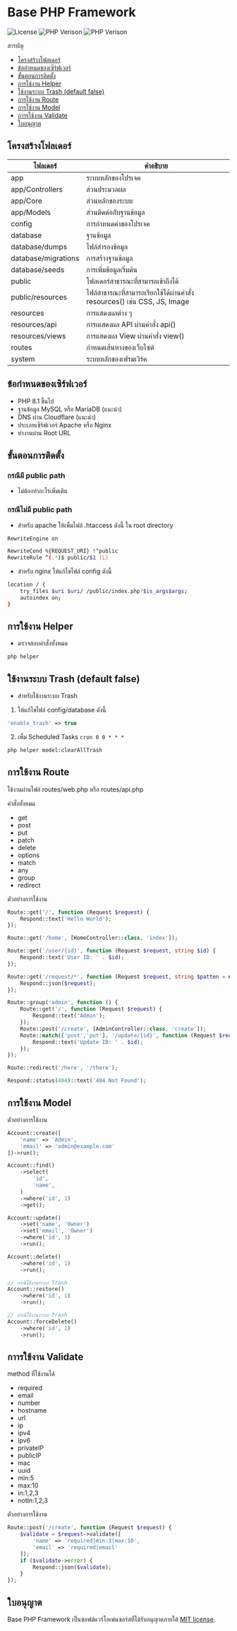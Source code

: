 # Base PHP Framework

<p align="left">
<img src="https://img.shields.io/github/license/petergamez/base-php-framework" alt="License">
<img src="https://img.shields.io/badge/php->= 8.1-8892BF.svg?logo=php" alt="PHP Verison">
<img src="https://img.shields.io/badge/version-1.0.0-4AC51C.svg" alt="PHP Verison">
</p>

สารบัญ
- [โครงสร้างโฟลเดอร์](#โครงสร้างโฟลเดอร์)
- [ข้อกำหนดของเซิร์ฟเวอร์](#ข้อกำหนดของเซิร์ฟเวอร์)
- [ขั้นตอนการติดตั้ง](#ขั้นตอนการติดตั้ง)
- [การใช้งาน Helper](#การใช้งาน-helper)
- [ใช้งานระบบ Trash (default false)](#ใช้งานระบบ-trash-default-false)
- [การใช้งาน Route](#การใช้งาน-route)
- [การใช้งาน Model](#การใช้งาน-model)
- [กาารใช้งาน Validate](#กาารใช้งาน-validate)
- [ใบอนุญาต](#ใบอนุญาต)

## โครงสร้างโฟลเดอร์
| โฟลเดอร์             | คำอธิบาย 
| ------------------- | -------------------
| app                 | ระบบหลักของโปรเจค 
| app/Controllers     | ส่วนประมวลผล
| app/Core            | ส่วนหลักของระบบ
| app/Models          | ส่วนติดต่อกับฐานข้อมูล
| config              | การกำหนดค่าของโปรเจค
| database            | ฐานข้อมูล
| database/dumps      | ไฟล์สำรองข้อมูล
| database/migrations | การสร้างฐานข้อมูล
| database/seeds      | การเพิ่มข้อมูลเริ่มต้น
| public              | โฟลเดอร์สาธารณะที่สามารถเข้าถึงได้
| public/resources    | ไฟล์สาธารณะที่สามารถเรียกใช้ได้ผ่านคำสั่ง resources() เช่น CSS, JS, Image
| resources           | การแสดงผลต่าง ๆ
| resources/api       | การเแสดงผล API ผ่านคำสั่ง api()
| resources/views     | การแสดงผล View ผ่านคำสั่ง view()
| routes              | กำหนดเส้นทางของเว็บไซต์
| system              | ระบบหลักของเฟรมเวิร์ค

## ข้อกำหนดของเซิร์ฟเวอร์
- PHP 8.1 ขึ้นไป
- ฐานข้อมูล MySQL หรือ MariaDB (แนะนำ)
- DNS ผ่าน Cloudflare (แนะนำ)
- ประเภทเซิร์ฟเวอร์ Apache หรือ Nginx
- ทำงานผ่าน Root URL

## ขั้นตอนการติดตั้ง

### กรณีมี public path
- ไม่ต้องทำอะไรเพิ่มเติม

### กรณีไม่มี public path
- สำหรับ apache ให้เพื่มไฟล์ .htaccess ดังนี้ ใน root directory
```bash
RewriteEngine on

RewriteCond %{REQUEST_URI} !^public
RewriteRule ^(.*)$ public/$1 [L]
```
- สำหรับ nginx ให้แก้ไขไฟล์ config ดังนี้
```bash
location / {
    try_files $uri $uri/ /public/index.php?$is_args$args;
    autoindex on;
}
```

## การใช้งาน Helper
- ตรวจสอบคำสั่งทั้งหมด
```bash
php helper
```

## ใช้งานระบบ Trash (default false)
- สำหรับใช้งานระบบ Trash
1. ให้แก้ไขไฟล์ config/database ดังนี้
```php
'enable_trash' => true
```
2. เพื่ม Scheduled Tasks `cron 0 0 * * *`
```bash
php helper model:clearAllTrash
```

## การใช้งาน Route
ใช้งานผ่านไฟล์ routes/web.php หรือ routes/api.php

คำสั่งทั้งหมด
- get
- post
- put
- patch
- delete
- options
- match
- any
- group
- redirect

ตัวอย่างการใช้งาน
```php
Route::get('/', function (Request $request) {
    Respond::text('Hello World');
});

Route::get('/home', [HomeController::class, 'index']);

Route::get('/user/{id}', function (Request $request, string $id) {
    Respond::text('User ID: ' . $id);
});

Route::get('/request/*', function (Request $request, string $patten = null) {
    Respond::json($request);
});

Route::group('admin', function () {
    Route::get('/', function (Request $request) {
        Respond::text('Admin');
    });
    Route::post('/create', [AdminController::class, 'create']);
    Route::match(['post','put'], '/update/{id}', function (Request $request, string $id) {
        Respond::text('Update ID: ' . $id);
    });
});

Route::redirect('/here', '/there');

Respond::status(404)::text('404 Not Found');
```

## การใช้งาน Model
ตัวอย่างการใช้งาน
```php
Account::create([
    'name' => 'Admin',
    'email' => 'admin@example.com'
])->run();

Account::find()
    ->select(
        'id',
        'name',
    )
    ->where('id', 1)
    ->get();

Account::update()
    ->set('name', 'Owner')
    ->set('email', 'Owner')
    ->where('id', 1)
    ->run();

Account::delete()
    ->where('id', 1)
    ->run();

// กรณีใช้งานระบบ Trash
Account::restore()
    ->where('id', 1)
    ->run();

// กรณีใช้งานระบบ Trash
Account::forceDelete()
    ->where('id', 1)
    ->run();
```

## กาารใช้งาน Validate
method ที่ใช้งานได้
- required
- email
- number
- hostname
- url
- ip
- ipv4
- ipv6
- privateIP
- publicIP
- mac
- uuid
- min:5
- max:10
- in:1,2,3
- notIn:1,2,3

ตัวอย่างการใช้งาน
```php
Route::post('/create', function (Request $request) {
    $validate = $request->validate([
        'name' => 'required|min:3|max:10',
        'email' => 'required|email'
    ]);
    if ($validate->error) {
        Respond::json($validate);
    }
});
```

## ใบอนุญาต
Base PHP Framework เป็นซอฟต์แวร์โอเพ่นซอร์สที่ได้รับอนุญาตภายใต้ [MIT license](LICENSE).